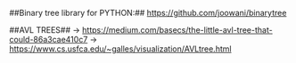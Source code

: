 ##Binary tree library for PYTHON:##  https://github.com/joowani/binarytree

##AVL TREES##
  -> https://medium.com/basecs/the-little-avl-tree-that-could-86a3cae410c7
  -> https://www.cs.usfca.edu/~galles/visualization/AVLtree.html
